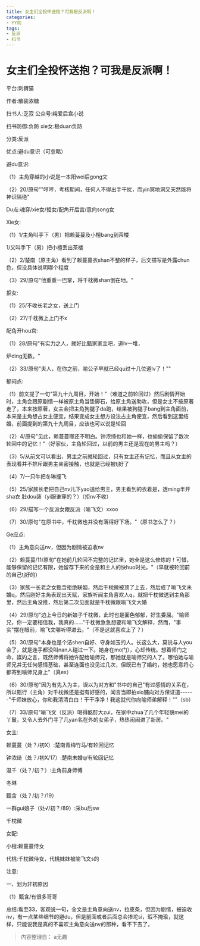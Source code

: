 ```yaml
---
title: 女主们全投怀送抱？可我是反派啊！
categories:
- YY向
tags:
- 反派
- 扫书
---
```

# 女主们全投怀送抱？可我是反派啊！
平台:刺猬猫

作者:散装浓糖

扫书人:乏寂 公众号:纯爱后宫小说

扫书防御:负防 xie女:极duan负防

分类:反派

优点:避du意识（可忽略）

避du意识:

（1）主角穿越的小说是一本阳wei后gong文

（2）20/原句""哼哼，考核期间，任何人不得出手干扰，而yin冥地洞又天然能将神识隔绝"

Du点:魂穿/xie女/拒女/配角开后宫/意向song女

Xie女:

（1）1/主角叫手下（男）把赖蔓蔓及小檀bang到茶楼

1/又叫手下（男）把小檀丢出茶楼

（2）2/楚南（原主角）看到了赖蔓蔓衣shan不整的样子，后文描写是外露chun色，但没具体说明哪个程度

（3）29/原句"他重重一巴掌，将千枕微shan倒在地。"

拒女:

（1）25/不收长老之女，送上门

（2）27/千枕微上上门不x

配角开hou宫:

（1）28/原句"有实力之人，就好比甄家家主吧，道lv一堆，

炉ding无数。"

（2）33/原句"夫人，在你之前，喻公子早就已经qu过十几位道lv了！""

郁闷点:

（1）前文提了一句"第九十九周目，开始！"（难道之前轮回过）然后剧情开始时，主角会跟原剧情一样被原主角当垫脚石，给原主角送助攻，但是女主不按原著走了，本来按原著，女主会把主角狗腿子da跑，结果被狗腿子bang到主角面前，本来是主角想占女主便宜，结果变成女主想方设法占主角便宜，然后看到这里结婚，前面提到的第九十九周目，应该也可以说是轮回

（2）4/原句"见此，赖蔓蔓哪还不明白。钟浓绮也和她一样，也偷偷保留了数次轮回中的记忆！"（好家伙，主角轮回过，以前的男主还是现在的男主吗？）

（3）5/从前文可以看出，男主之前就轮回过，只有女主还有记忆，而且从女主的表现看并不排斥跟男主亲密接触，也就是已经被tj好了

（4）7/一只牛把冬琳撞飞

（5）25/家族长老把自己nv儿下yao送给男主，男主看到的衣着是，透ming半开sha衣
肚dou装（yi服谁穿的？）（拒nv不收）

（6）29/描写一个反派女跟反派（喻飞文）xxoo

（7）30/原句"在原书中，千枕微也并没有落得好下场。"（原书怎么了？）

Ge应点:

（1）主角意向送nv，但因为剧情被迫收nv

（2）赖蔓蔓/11/原句"在她前几轮回不完整的记忆里，她全是这么修炼的！可惜，能够保留的记忆有限，她留存下来的全是和主人的快huo时光。"（早就被轮回前的自己tj好的）

（3）家族一长老之女甄含拒绝联姻，然后千枕微被顶了上去，然后成了喻飞文未婚q，然后刚好主角表现出天赋，家族听闻主角喜欢人q，就把千枕微送到主角那里，然后主角没推，然后第二次见面就是千枕微跟喻飞文大婚

（4）29/原句"边上今日的新娘子千枕微，此时也是面色郁郁，好生委屈。"喻师兄，你一定要相信我，我真的......"千枕微急急想要和喻飞文解释，然而，"事实"摆在眼前，喻飞文哪听得进去。"（不是这就喜欢上了？）

（5）30/原句"本身也是个洁shen自好、守身如玉的人。长这么大，莫说与人you会了，就是连手都没叫nan人碰过一下。她身在mo门），心却传统。想着师门之命，媒妁之言，既然师傅将她许配给喻师兄，那她就是喻师兄的人了。哪怕她与喻师兄并无任何感情基础，甚至连面也没见过几次，但既已有了婚约，她也愿意将心都寄到喻师兄身上"（真ex）

（6）30/原句"因为有先入为主，误以为对方和"书中的自己"有过感情的关系在，所以甄行（主角）对千枕微还是挺有好感的，闻言当即拍xio脯向对方保证道------"千师妹放心，你和我清清白白！干干净净！我这就代你向喻师弟解释！""（sb）

（7）33/原句"喻飞文（反派）喝得酩酊大zui，在家中zhua了几个年轻貌mei的丫鬟，又令人去外门寻了几yan名在外的女弟子，热热闹闹进了新房。"

女主:

赖蔓蔓（处？/初X）:楚南青梅竹马/有轮回记忆

钟浓绮（处？/初X/17）:楚南未婚q/有轮回记忆

温千（处？/初？）:主角前身师傅

冬琳

甄含（处？/初？/19）

一群gui娘子（处√/初？/89）:采bu后sw

千枕微

女配:

小檀:赖蔓蔓侍女

代桃:千枕微侍女，代桃妹妹被喻飞文s的

注意:

一、划为非初原因

（1）甄含/有很多哥哥

总结:看至33，客观说一句，全文是主角意向送nv，拉皮条，但因为剧情，被迫收nv，有一点某些细节的避du，但是前面或者后面总会掺坨si，瑕不掩瑜，就这样，只能说我是真的不喜欢主角意向送nv的那种，看不下去了，


> 内容整理自： a无趣